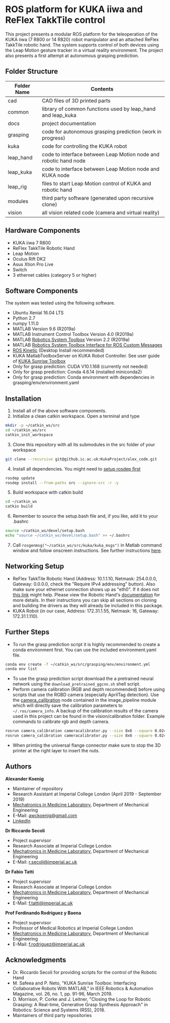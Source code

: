 # ROS platform for KUKA iiwa and ReFlex TakkTile control

This project presents a modular ROS platform for the teleoperation of the KUKA iiwa (7 R800 or 14 R820) robot manipulator and an attached ReFlex TakkTile robotic hand. The system supports control of both devices using the Leap Motion gesture tracker in a virtual reality environment. The project also presents a first attempt at autonomous grasping prediction.

## Folder Structure 

| Folder Name | Contents                                                         |
|-------------|------------------------------------------------------------------|
| cad         | CAD files of 3D printed parts                                    |
| common      | library of common functions used by leap_hand and leap_kuka      |
| docs        | project documentation                                            |
| grasping    | code for autonomous grasping prediction (work in progress)       |
| kuka        | code for controlling the KUKA robot                              |
| leap_hand   | code to interface between Leap Motion node and robotic hand node |
| leap_kuka   | code to interface between Leap Motion node and KUKA node         |
| leap_rig    | files to start Leap Motion control of KUKA and robotic hand      |
| modules     | third party software (generated upon recursive clone)            |
| vision      | all vision related code (camera and virtual reality)             |

## Hardware Components

* KUKA iiwa 7 R800
* ReFlex TakkTile Robotic Hand
* Leap Motion
* Oculus Rift DK2
* Asus Xtion Pro Live
* Switch
* 3 ethernet cables (category 5 or higher)

## Software Components

The system was tested using the following software. 

* Ubuntu Xenial 16.04 LTS
* Python 2.7
* numpy 1.11.0
* MATLAB Version 9.6 (R2019a) 
* MATLAB Instrument Control Toolbox Version 4.0 (R2019a)
* MATLAB [Robotics System Toolbox](https://uk.mathworks.com/help/robotics/ug/install-robotics-system-toolbox-support-packages.html) Version 2.2         (R2019a)
* MATLAB [Robotics System Toolbox Interface for ROS Custom Messages](https://uk.mathworks.com/matlabcentral/fileexchange/49810-robotics-system-toolbox-interface-for-ros-custom-messages)
* [ROS Kinetic](http://wiki.ros.org/kinetic/Installation/Ubuntu) (Desktop Install recommended)
* KUKA MatlabToolboxServer on KUKA Robot Controller. See user guide of [KUKA Sunrise Toolbox](https://github.com/Modi1987/KST-Kuka-Sunrise-Toolbox)
* Only for grasp prediction: CUDA V10.1.168 (currently not needed)
* Only for grasp prediction: Conda 4.6.14 (installed miniconda2)
* Only for grasp prediction: Conda environment with dependencies in grasping/env/environment.yaml

## Installation

1. Install all of the above software components.
2. Initialize a clean catkin workspace. Open a terminal and type
```bash
mkdir -p ~/catkin_ws/src
cd ~/catkin_ws/src
catkin_init_workspace
```
3. Clone this repository with all its submodules in the src folder of your workspace
```bash
git clone --recursive git@github.ic.ac.uk:KukaProject/alex_code.git
```
4. Install all dependencies. You might need to [setup rosdep first](http://wiki.ros.org/rosdep)
```bash
rosdep update
rosdep install --from-paths src --ignore-src -r -y 
```
5. Build workspace with catkin build
```bash
cd ~/catkin_ws
catkin build 
```
6. Remember to source the setup.bash file and, if you like, add it to your .bashrc
```bash
source ~/catkin_ws/devel/setup.bash
echo "source ~/catkin_ws/devel/setup.bash" >> ~/.bashrc
```
7. Call ```rosgenmsg("~/catkin_ws/src/kuka/kuka_msgs")``` in Matlab command window and follow onscreen instructions. See further instructions [here](https://uk.mathworks.com/help/robotics/ug/create-custom-messages-from-ros-package.html). 

## Networking Setup
* ReFlex TakkTile Robotic Hand (Address: 10.1.1.10, Netmask: 254.0.0.0, Gateway: 0.0.0.0, check the "Require IPv4 addressing" button). Also make sure your ethernet connection shows up as "eth0". If it does not [this link](https://askubuntu.com/questions/767786/changing-network-interfaces-name-ubuntu-16-04) might help. Please view the Robotic Hand's [documentation](https://www.labs.righthandrobotics.com/reflex-quickstart) for more details. In their instructions you can skip all sections on cloning and building the drivers as they will already be included in this package.
* KUKA Robot (in our case, Address: 172.31.1.55, Netmask: 16, Gateway: 172.31.1.110).

## Further Steps
* To run the grasp prediction script it is highly recommended to create a conda environment first. You can use the included environment.yaml file.
```bash
conda env create -f ~/catkin_ws/src/grasping/env/environment.yml
conda env list
```
* To use the grasp prediction script download the a pretrained neural network using the ```download_pretrained_ggcnn.sh``` shell script. 
* Perform camera calibration (RGB and depth recommended) before using scripts that use the RGBD camera (especially AprilTag detection). Use the [camera_calibration](http://wiki.ros.org/camera_calibration/Tutorials/MonocularCalibration) node contained in the image_pipeline module which will directly save the calibration parameters to ```~/.ros/camera_info```. A backup of the calibration results of the camera used in this project can be found in the vision/calibration folder. Example commands to calibrate rgb and depth camera.
```bash
rosrun camera_calibration cameracalibrator.py --size 8x6 --square 0.0245 image:=/camera/rgb/image_raw camera:=/camera/rgb
rosrun camera_calibration cameracalibrator.py --size 8x6 --square 0.0245 image:=/camera/ir/image camera:=/camera/ir 
```
* When printing the universal flange connector make sure to stop the 3D printer at the right layer to insert the nuts.

## Authors

**Alexander Koenig**
* Maintainer of repository
* Research Assistant at Imperial College London (April 2019 - September 2019)
* [Mechatronics in Medicine Laboratory](https://www.imperial.ac.uk/mechatronics-in-medicine), Department of Mechanical Engineering
* E-Mail: awckoenig@gmail.com
* [LinkedIn](https://de.linkedin.com/in/alexander-koenig-95b9a0134)

**Dr Riccardo Secoli**
* Project supervisor
* Research Associate at Imperial College London
* [Mechatronics in Medicine Laboratory](https://www.imperial.ac.uk/mechatronics-in-medicine), Department of Mechanical Engineering
* E-Mail: r.secoli@imperial.ac.uk

**Dr Fabio Tatti**
* Project supervisor
* Research Associate at Imperial College London
* [Mechatronics in Medicine Laboratory](https://www.imperial.ac.uk/mechatronics-in-medicine), Department of Mechanical Engineering
* E-Mail: f.tatti@imperial.ac.uk

**Prof Ferdinando Rodriguez y Baena**
* Project supervisor
* Professor of Medical Robotics at Imperial College London
* [Mechatronics in Medicine Laboratory](https://www.imperial.ac.uk/mechatronics-in-medicine), Department of Mechanical Engineering
* E-Mail: f.rodriguez@imperial.ac.uk

## Acknowledgments

* Dr. Riccardo Secoli for providing scripts for the control of the Robotic Hand
* M. Safeea and P. Neto, "KUKA Sunrise Toolbox: Interfacing Collaborative Robots With MATLAB," in IEEE Robotics & Automation Magazine, vol. 26, no. 1, pp. 91-96, March 2019.
* D. Morrison, P. Corke and J. Leitner, "Closing the Loop for Robotic Grasping: A Real-time, Generative Grasp Synthesis Approach" in Robotics: Science and Systems (RSS), 2018.
* Maintainers of third party repositories
